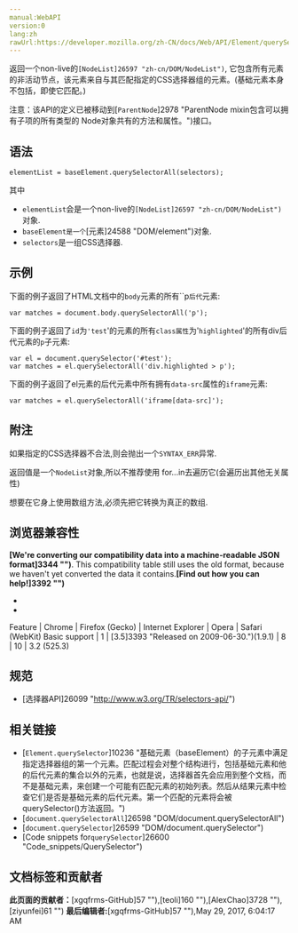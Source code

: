 ```yaml
---
manual:WebAPI
version:0
lang:zh
rawUrl:https://developer.mozilla.org/zh-CN/docs/Web/API/Element/querySelectorAll
---
```






返回一个non-live的`[NodeList]26597 "zh-cn/DOM/NodeList")`, 它包含所有元素的非活动节点，该元素来自与其匹配指定的CSS选择器组的元素。(基础元素本身不包括，即使它匹配。)



注意：该API的定义已被移动到[`ParentNode`]2978 "ParentNode mixin包含可以拥有子项的所有类型的 Node对象共有的方法和属性。")接口。



## 语法<a name="Syntax"></a>

```
elementList = baseElement.querySelectorAll(selectors);
```


其中


* `elementList`会是一个non-live的`[NodeList]26597 "zh-cn/DOM/NodeList")`对象.
* `baseElement是一个`[元素]24588 "DOM/element")对象.
* `selectors`是一组CSS选择器.

## 示例<a name="Example"></a>


下面的例子返回了HTML文档中的`body`元素的所有``p`后代`元素:


```
var matches = document.body.querySelectorAll('p');
```


下面的例子返回了`id`为`'test`&#39;的元素的所有`class属性`为&#39;`highlighted`&#39;的所有div后代元素的`p`子元素:


```
var el = document.querySelector('#test');
var matches = el.querySelectorAll('div.highlighted > p');
```


下面的例子返回了el元素的后代元素中所有拥有`data-src`属性的`iframe`元素:


```
var matches = el.querySelectorAll('iframe[data-src]');
```

## 附注<a name="Notes"></a>


如果指定的CSS选择器不合法,则会抛出一个`SYNTAX_ERR`异常.



返回值是一个`NodeList`对象,所以不推荐使用 for...in去遍历它(会遍历出其他无关属性)



想要在它身上使用数组方法,必须先把它转换为真正的数组.


## 浏览器兼容性<a name="浏览器兼容性"></a>


**[We&#39;re converting our compatibility data into a machine-readable JSON format]3344 "")**. This compatibility table still uses the old format, because we haven&#39;t yet converted the data it contains.**[Find out how you can help!]3392 "")**


* 
* 

Feature | Chrome | Firefox (Gecko) | Internet Explorer | Opera | Safari (WebKit) 
Basic support | 1 | [3.5]3393 "Released on 2009-06-30.")(1.9.1) | 8 | 10 | 3.2 (525.3) 





## 规范<a name="Specification"></a>

* [选择器API]26099 "http://www.w3.org/TR/selectors-api/")

## 相关链接<a name="See_also"></a>

* [`Element.querySelector`]10236 "基础元素（baseElement）的子元素中满足指定选择器组的第一个元素。匹配过程会对整个结构进行，包括基础元素和他的后代元素的集合以外的元素，也就是说，选择器首先会应用到整个文档，而不是基础元素，来创建一个可能有匹配元素的初始列表。然后从结果元素中检查它们是否是基础元素的后代元素。第一个匹配的元素将会被querySelector()方法返回。")
* [`document.querySelectorAll`]26598 "DOM/document.querySelectorAll")
* [`document.querySelector`]26599 "DOM/document.querySelector")
* [Code snippets for`querySelector`]26600 "Code_snippets/QuerySelector")



## 文档标签和贡献者
**此页面的贡献者：**[xgqfrms-GitHub]57 ""),[teoli]160 ""),[AlexChao]3728 ""),[ziyunfei]61 "")
**最后编辑者:**[xgqfrms-GitHub]57 ""),<time>May 29, 2017, 6:04:17 AM</time>


